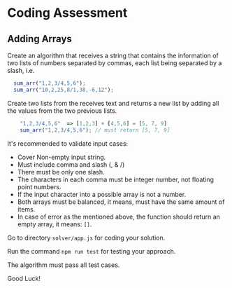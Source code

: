 # Coding Assessment

## Adding Arrays

Create an algorithm that receives a string that contains the information of two lists of numbers separated by commas, each list being separated by a slash, i.e.
```js
  sum_arr("1,2,3/4,5,6");
  sum_arr("10,2,25,8/1,38,-6,12");
```

Create two lists from the receives text and returns a new list by adding all the values from the two previous lists.
```js
    "1,2,3/4,5,6"  => [1,2,3] + [4,5,6] = [5, 7, 9]
    sum_arr("1,2,3/4,5,6"); // must return [5, 7, 9]
```

It's recommended to validate input cases:
- Cover Non-empty input string.
- Must include comma and slash (, & /)
- There must be only one slash.
- The characters in each comma must be integer number, not floating point numbers.
- If the input character into a possible array is not a number.
- Both arrays must be balanced, it means, must have the same amount of items.
- In case of error as the mentioned above, the function should return an empty array, it means: `[]`.

Go to directory `solver/app.js` for coding your solution.

Run the command `npm run test` for testing your approach.

The algorithm must pass all test cases.

Good Luck!